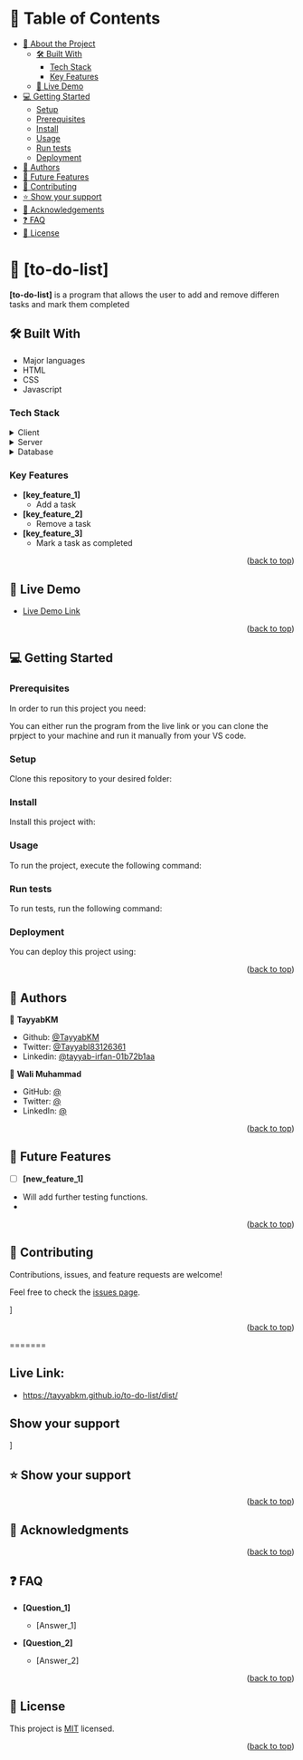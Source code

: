 

# 📗 Table of Contents

- [📖 About the Project](#about-project)
  - [🛠 Built With](#built-with)
    - [Tech Stack](#tech-stack)
    - [Key Features](#key-features)
  - [🚀 Live Demo](#live-demo)
- [💻 Getting Started](#getting-started)
  - [Setup](#setup)
  - [Prerequisites](#prerequisites)
  - [Install](#install)
  - [Usage](#usage)
  - [Run tests](#run-tests)
  - [Deployment](#triangular_flag_on_post-deployment)
- [👥 Authors](#authors)
- [🔭 Future Features](#future-features)
- [🤝 Contributing](#contributing)
- [⭐️ Show your support](#support)
- [🙏 Acknowledgements](#acknowledgements)
- [❓ FAQ](#faq)
- [📝 License](#license)



# 📖 [to-do-list] <a name="to-do-list"></a>



**[to-do-list]** is a program that allows the user to add and remove differen tasks and mark them completed

## 🛠 Built With <a name="built-with"></a>

- Major languages
- HTML
- CSS
- Javascript

### Tech Stack <a name="tech-stack"></a>



<details>
  <summary>Client</summary>
  <ul>
    <li><a href="https://reactjs.org/">React.js</a></li>
  </ul>
</details>

<details>
  <summary>Server</summary>
  <ul>
    <li><a href="https://expressjs.com/">Express.js</a></li>
  </ul>
</details>

<details>
<summary>Database</summary>
  <ul>
    <li><a href="https://www.postgresql.org/">PostgreSQL</a></li>
  </ul>
</details>


### Key Features <a name="key-features"></a>



- **[key_feature_1]**
  - Add a task
- **[key_feature_2]**
  - Remove a task
- **[key_feature_3]**
  - Mark a task as completed

<p align="right">(<a href="#readme-top">back to top</a>)</p>


## 🚀 Live Demo <a name="live-demo"></a>



- [Live Demo Link](https://tayyabkm.github.io/to-do-list/dist/)

<p align="right">(<a href="#readme-top">back to top</a>)</p>



## 💻 Getting Started <a name="getting-started"></a>



### Prerequisites

In order to run this project you need:

You can either run the program from the live link or you can clone the prpject to your machine and run it manually from your VS code.

### Setup

Clone this repository to your desired folder:

### Install

Install this project with:

### Usage

To run the project, execute the following command:


### Run tests

To run tests, run the following command:


### Deployment

You can deploy this project using:


<p align="right">(<a href="#readme-top">back to top</a>)</p>



## 👥 Authors <a name="authors"></a>


 👤 **TayyabKM**

- Github: [@TayyabKM](https://github.com/TayyabKM)
- Twitter: [@TayyabI83126361](https://twitter.com/TayyabI83126361)
- Linkedin: [@tayyab-irfan-01b72b1aa](https://www.linkedin.com/in/tayyab-irfan-01b72b1aa/)

👤 **Wali Muhammad**

- GitHub: [@](https://github.com/Itswali)
- Twitter: [@](https://twitter.com/WaliMuh94818599)
- LinkedIn: [@](https://www.linkedin.com/in/wali-muhammad-666040244/)


<p align="right">(<a href="#readme-top">back to top</a>)</p>



## 🔭 Future Features <a name="future-features"></a>



- [ ] **[new_feature_1]**

- Will add further testing functions. 
- 
<p align="right">(<a href="#readme-top">back to top</a>)</p>



## 🤝 Contributing <a name="contributing"></a>

Contributions, issues, and feature requests are welcome!

Feel free to check the [issues page](../../issues/).

]
<p align="right">(<a href="#readme-top">back to top</a>)</p>

=======
## Live Link:

- https://tayyabkm.github.io/to-do-list/dist/


## Show your support
]


## ⭐️ Show your support <a name="support"></a>



<p align="right">(<a href="#readme-top">back to top</a>)</p>



## 🙏 Acknowledgments <a name="acknowledgements"></a>


<p align="right">(<a href="#readme-top">back to top</a>)</p>



## ❓ FAQ <a name="faq"></a>



- **[Question_1]**

  - [Answer_1]

- **[Question_2]**

  - [Answer_2]

<p align="right">(<a href="#readme-top">back to top</a>)</p>



## 📝 License <a name="license"></a>

This project is [MIT](./LICENSE) licensed.


<p align="right">(<a href="#readme-top">back to top</a>)</p>

